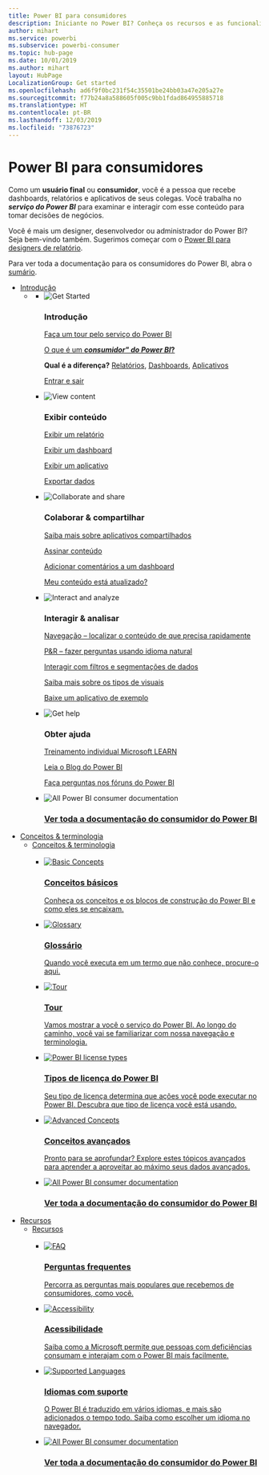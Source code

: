 ```yaml
---
title: Power BI para consumidores
description: Iniciante no Power BI? Conheça os recursos e as funcionalidades do serviço do Power BI e veja o que você pode fazer com eles como consumidor ou usuário final do Power BI.
author: mihart
ms.service: powerbi
ms.subservice: powerbi-consumer
ms.topic: hub-page
ms.date: 10/01/2019
ms.author: mihart
layout: HubPage
LocalizationGroup: Get started
ms.openlocfilehash: ad6f9f0bc231f54c35501be24bb03a47e205a27e
ms.sourcegitcommit: f77b24a8a588605f005c9bb1fdad864955885718
ms.translationtype: HT
ms.contentlocale: pt-BR
ms.lasthandoff: 12/03/2019
ms.locfileid: "73876723"
---
```

<div id="main" class="v2">
      <div class="container">
            <h1 class="">Power BI para consumidores</h1>
            <p>Como um <b>usuário final</b> ou <b>consumidor</b>, você é a pessoa que recebe dashboards, relatórios e aplicativos de seus colegas. Você trabalha no <b><i>serviço do Power BI</i></b> para examinar e interagir com esse conteúdo para tomar decisões de negócios.</p>
            <p>Você é mais um designer, desenvolvedor ou administrador do Power BI? Seja bem-vindo também. Sugerimos começar com o <a href="../power-bi-creator-landing.md">Power BI para designers de relatório</a>.</p>
            <p>Para ver toda a documentação para os consumidores do Power BI, abra o <a href="end-user-consumer.md">sumário</a>.</p>
            <ul class="pivots">
            <li>
                <a href="#get-started" data-linktype="self-bookmark">Introdução</a>
                <ul id="get-started" class="cardsF">
                    <li>
                        <a data-default="true" href="#getstarted" data-linktype="self-bookmark"></a>
                        <ul id="getstarted" class="cardsF">
                            <li>
                                <div class="cardSize">
                                    <div class="cardPadding">
                                        <div class="card">
                                            <div class="cardImageOuter">
                                                <div class="cardImage">
                                                    <img alt="Get Started" src="media/end-user-consumer/get-started.svg" data-linktype="relative-path">
                                                </div>
                                            </div>
                                            <div class="cardText">
                                                <h3>Introdução</h3>
                                                <p><a href="/power-bi/consumer/end-user-reading-view" data-linktype="absolute-path">Faça um tour pelo serviço do Power BI</a></p>
                                                <p><a href="/power-bi/consumer/end-user-consumer" data-linktype="absolute-path">O que é um <b><i>consumidor" do Power BI</i>?</b></a></p>
                                                <p><b>Qual é a diferença?</b> <a href="/power-bi/consumer/end-user-reports" data-linktype="absolute-path">Relatórios</a>, <a href="/power-bi/consumer/end-user-dashboards" data-linktype="absolute-path">Dashboards</a>, <a href="/power-bi/consumer/end-user-apps" data-linktype="absolute-path">Aplicativos</a></p>
                                                <p><a href="/power-bi/consumer/end-user-sign-in" data-linktype="absolute-path">Entrar e sair</a></p>
                                            </div>
                                        </div>
                                    </div>
                                </div>
                            </li>
                            <li>
                                <div class="cardSize">
                                    <div class="cardPadding">
                                        <div class="card">
                                            <div class="cardImageOuter">
                                                <div class="cardImage">
                                                    <img alt="View content" src="media/end-user-consumer/view-content.svg" data-linktype="relative-path">
                                                </div>
                                            </div>
                                            <div class="cardText">
                                                <h3>Exibir conteúdo</h3>
                                                <p><a href="/power-bi/consumer/end-user-report-open" data-linktype="absolute-path">Exibir um relatório</a></p>
                                                <p><a href="/power-bi/consumer/end-user-dashboard-open" data-linktype="absolute-path">Exibir um dashboard</a></p>
                                                <p><a href="/power-bi/consumer/end-user-app-view" data-linktype="absolute-path">Exibir um aplicativo</a></p>
                                                <p><a href="/power-bi/consumer/end-user-export" data-linktype="absolute-path">Exportar dados</a>
                                            </div>
                                        </div>
                                    </div>
                                </div>
                            </li>
                            <li>
                                <div class="cardSize">
                                    <div class="cardPadding">
                                        <div class="card">
                                            <div class="cardImageOuter">
                                                <div class="cardImage">
                                                    <img alt="Collaborate and share" src="media/end-user-consumer/collaborate-share.svg" data-linktype="relative-path">
                                                </div>
                                            </div>
                                            <div class="cardText">
                                                <h3>Colaborar &amp; compartilhar</h3>
                                                <p><a href="/power-bi/consumer/end-user-apps" data-linktype="absolute-path">Saiba mais sobre aplicativos compartilhados</a></p>
                                                <p><a href="/power-bi/consumer/end-user-subscribe" data-linktype="absolute-path">Assinar conteúdo</a></p>
                                                <p><a href="/power-bi/consumer/end-user-comment" data-linktype="absolute-path">Adicionar comentários a um dashboard</a></p>
                                                <p><a href="/power-bi/consumer/end-user-fresh" data-linktype="absolute-path">Meu conteúdo está atualizado?</a></p>
                                            </div>
                                        </div>
                                    </div>
                                </div>
                            </li>
                            <li>
                                <div class="cardSize">
                                    <div class="cardPadding">
                                        <div class="card">
                                            <div class="cardImageOuter">
                                                <div class="cardImage">
                                                    <img alt="Interact and analyze" src="media/end-user-consumer/interact-analyze.svg" data-linktype="relative-path">
                                                </div>
                                            </div>
                                            <div class="cardText">
                                                <h3>Interagir &amp; analisar</h3>
                                                <p><a href="/power-bi/consumer/end-user-experience" data-linktype="absolute-path">Navegação – localizar o conteúdo de que precisa rapidamente</a></p>
                                                <p><a href="/power-bi/consumer/end-user-q-and-a" data-linktype="absolute-path">P&amp;R – fazer perguntas usando idioma natural</a></p>
                                                <p><a href="/power-bi/consumer/end-user-report-filter" data-linktype="absolute-path">Interagir com filtros e segmentações de dados</a></p>
                                                <p><a href="/power-bi/consumer/end-user-visual-type" data-linktype="absolute-path">Saiba mais sobre os tipos de visuais</a></p>
                                                <p><a href="/power-bi/consumer/end-user-app-marketing" data-linktype="absolute-path">Baixe um aplicativo de exemplo</a></p>
                                            </div>
                                        </div>
                                    </div>
                                </div>
                            </li>
                            <li>
                                <div class="cardSize">
                                    <div class="cardPadding">
                                        <div class="card">
                                            <div class="cardImageOuter">
                                                <div class="cardImage">
                                                    <img alt="Get help" src="media/end-user-consumer/get-help.svg" data-linktype="relative-path">
                                                </div>
                                            </div>
                                            <div class="cardText">
                                                <h3>Obter ajuda</h3>
                                            <p><a href="https://docs.microsoft.com/learn/paths/consume-data-with-power-bi/" data-linktype="absolute-path">Treinamento individual Microsoft LEARN</a></p>
                                                <p><a href="https://powerbi.microsoft.com/blog/" data-linktype="absolute-path">Leia o Blog do Power BI</a></p>
                                                <p><a href="https://community.powerbi.com/" data-linktype="absolute-path">Faça perguntas nos fóruns do Power BI</a></p>
                                            </div>
                                        </div>
                                    </div>
                                </div>
                            </li>
                            <li>
                                <div class="cardSize">
                                    <div class="cardPadding">
                                        <div class="card">
                                            <div class="cardImageOuter">
                                                <div class="cardImage">
                                                    <img alt="All Power BI consumer documentation" src="media/end-user-consumer/see-all.svg" data-linktype="relative-path">
                                                </div>
                                            </div>
                                            <div class="cardText">
                                                <a href="end-user-consumer.md" data-linktype="absolute-path">
                                                <h3>Ver toda a documentação do consumidor do Power BI</h3></a>
                                            </div>
                                        </div>
                                    </div>
                                </div>
                            </li>
                        </ul>
                    </li>
                </ul>
            </li>
            <li>
                <a href="#concepts-terminology" data-linktype="self-bookmark"> Conceitos &amp; terminologia</a>
                <ul id="concepts-terminology">
                    <li>
                        <a href="#conceptsterminology" data-linktype="self-bookmark"> Conceitos &amp; terminologia</a>
                        <ul id="conceptsterminology" class="cardsC">
                            <br>
                            <li>
                                <a href="/power-bi/consumer/End-user-basic-concepts" data-linktype="absolute-path">
                                    <div class="cardSize">
                                        <div class="cardPadding">
                                            <div class="card">
                                                <div class="cardImageOuter">
                                                    <div class="cardImage bgdAccent1">
                                                        <img src="media/end-user-consumer/basic-concepts.svg" alt="Basic Concepts" data-linktype="relative-path">
                                                    </div>
                                                </div>
                                                <div class="cardText">
                                                    <h3>Conceitos básicos</h3>
                                                    <p>Conheça os conceitos e os blocos de construção do Power BI e como eles se encaixam.</p>
                                                </div>
                                            </div>
                                        </div>
                                    </div>
                                </a>
                            </li>
                            <li>
                                <a href="/power-bi/consumer/End-user-glossary" data-linktype="absolute-path">
                                    <div class="cardSize">
                                        <div class="cardPadding">
                                            <div class="card">
                                                <div class="cardImageOuter">
                                                    <div class="cardImage bgdAccent1">
                                                        <img src="media/end-user-consumer/glossary.svg" alt="Glossary" data-linktype="relative-path">
                                                    </div>
                                                </div>
                                                <div class="cardText">
                                                    <h3>Glossário</h3>
                                                    <p>Quando você executa em um termo que não conhece, procure-o aqui.</p>
                                                </div>
                                            </div>
                                        </div>
                                    </div>
                                </a>
                            </li>
                            <li>
                                <a href="/power-bi/consumer/end-user-experience" data-linktype="absolute-path">
                                    <div class="cardSize">
                                        <div class="cardPadding">
                                            <div class="card">
                                                <div class="cardImageOuter">
                                                    <div class="cardImage bgdAccent1">
                                                        <img src="media/end-user-consumer/tour.svg" alt="Tour" data-linktype="relative-path">
                                                    </div>
                                                </div>
                                                <div class="cardText">
                                                    <h3>Tour</h3>
                                                    <p>Vamos mostrar a você o serviço do Power BI. Ao longo do caminho, você vai se familiarizar com nossa navegação e terminologia.</p>
                                                </div>
                                            </div>
                                        </div>
                                    </div>
                                </a>
                            </li>
                            <li>
                                <a href="/power-bi/service-admin-licensing-organization" data-linktype="absolute-path">
                                    <div class="cardSize">
                                        <div class="cardPadding">
                                            <div class="card">
                                                <div class="cardImageOuter">
                                                    <div class="cardImage bgdAccent1">
                                                        <img src="media/end-user-consumer/power-bi-license-types.svg" alt="Power BI license types" data-linktype="relative-path">
                                                    </div>
                                                </div>
                                                <div class="cardText">
                                                    <h3>Tipos de licença do Power BI</h3>
                                                    <p>Seu tipo de licença determina que ações você pode executar no Power BI. Descubra que tipo de licença você está usando.</p>
                                                </div>
                                            </div>
                                        </div>
                                    </div>
                                </a>
                            </li>
                            <li>
                                <a href="/power-bi/consumer/end-user-featured" data-linktype="absolute-path">
                                    <div class="cardSize">
                                        <div class="cardPadding">
                                            <div class="card">
                                                <div class="cardImageOuter">
                                                    <div class="cardImage bgdAccent1">
                                                        <img src="media/end-user-consumer/advanced-concepts.svg" alt="Advanced Concepts" data-linktype="relative-path">
                                                    </div>
                                                </div>
                                                <div class="cardText">
                                                    <h3>Conceitos avançados</h3>
                                                    <p>Pronto para se aprofundar? Explore estes tópicos avançados para aprender a aproveitar ao máximo seus dados avançados. </p>
                                                </div>
                                            </div>
                                        </div>
                                    </div>
                                </a>
                            </li>
                            <li>
                                <a href="end-user-consumer.md" data-linktype="absolute-path">
                                    <div class="cardSize">
                                        <div class="cardPadding">
                                            <div class="card">
                                                <div class="cardImageOuter">
                                                    <div class="cardImage bgdAccent1">
                                                        <img src="media/end-user-consumer/See_All_400x140.svg" alt="All Power BI consumer documentation" data-linktype="relative-path">
                                                    </div>
                                                </div>
                                                <div class="cardText">
                                                    <h3>Ver toda a documentação do consumidor do Power BI</h3>
                                                </div>
                                            </div>
                                        </div>
                                    </div>
                                </a>
                            </li>
                        </ul>
                    </li>
                </ul>
            </li>
            <li>
                <a href="#resources" data-linktype="self-bookmark">Recursos</a>
                <ul id="resources">
                    <li>
                        <a href="#resources" data-linktype="self-bookmark">Recursos</a>
                        <ul id="resources" class="cardsC">
                            <br>
                            <li>
                                <a href="/power-bi/consumer/end-user-faq" data-linktype="absolute-path">
                                    <div class="cardSize">
                                        <div class="cardPadding">
                                            <div class="card">
                                                <div class="cardImageOuter">
                                                    <div class="cardImage bgdAccent1">
                                                        <img src="media/end-user-consumer/faq.svg" alt="FAQ" data-linktype="relative-path">
                                                    </div>
                                                </div>
                                                <div class="cardText">
                                                    <h3>Perguntas frequentes</h3>
                                                    <p>Percorra as perguntas mais populares que recebemos de consumidores, como você.</p>
                                                </div>
                                            </div>
                                        </div>
                                    </div>
                                </a>
                            </li>
                            <li>
                                <a href="/power-bi/desktop-accessibility" data-linktype="absolute-path">
                                    <div class="cardSize">
                                        <div class="cardPadding">
                                            <div class="card">
                                                <div class="cardImageOuter">
                                                    <div class="cardImage bgdAccent1">
                                                        <img src="media/end-user-consumer/accessibility.svg" alt="Accessibility" data-linktype="relative-path">
                                                    </div>
                                                </div>
                                                <div class="cardText">
                                                    <h3>Acessibilidade</h3>
                                                    <p>Saiba como a Microsoft permite que pessoas com deficiências consumam e interajam com o Power BI mais facilmente. </p>
                                                </div>
                                            </div>
                                        </div>
                                    </div>
                                </a>
                            </li>
                            <li>
                                <a href="/power-bi/supported-languages-countries-regions" data-linktype="absolute-path">
                                    <div class="cardSize">
                                        <div class="cardPadding">
                                            <div class="card">
                                                <div class="cardImageOuter">
                                                    <div class="cardImage bgdAccent1">
                                                        <img src="media/end-user-consumer/supported-languages.svg" alt="Supported Languages" data-linktype="relative-path">
                                                    </div>
                                                </div>
                                                <div class="cardText">
                                                    <h3>Idiomas com suporte</h3>
                                                    <p>O Power BI é traduzido em vários idiomas, e mais são adicionados o tempo todo. Saiba como escolher um idioma no navegador. </p>
                                                </div>
                                            </div>
                                        </div>
                                    </div>
                                </a>
                            </li>
                            <li>
                                <a href="end-user-consumer.md" data-linktype="absolute-path">
                                    <div class="cardSize">
                                        <div class="cardPadding">
                                            <div class="card">
                                                <div class="cardImageOuter">
                                                    <div class="cardImage bgdAccent1">
                                                        <img src="media/end-user-consumer/See_All_400x140.svg" alt="All Power BI consumer documentation" data-linktype="relative-path">
                                                    </div>
                                                </div>
                                                <div class="cardText">
                                                    <h3>Ver toda a documentação do consumidor do Power BI</h3>
                                                </div>
                                            </div>
                                        </div>
                                    </div>
                                </a>
                            </li>
                        </ul>
                    </li>
                </ul>
            </li>
            </ul> 
      </div>
</div>
